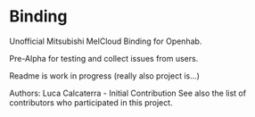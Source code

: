 # <bindingName> Binding

Unofficial Mitsubishi MelCloud Binding for Openhab.

Pre-Alpha for testing and collect issues from users.

Readme is work in progress (really also project is...)


Authors:
Luca Calcaterra - Initial Contribution
See also the list of contributors who participated in this project.


